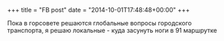 +++
title = "FB post"
date = "2014-10-01T17:48:48+00:00"
+++

Пока в горсовете решаются глобальные вопросы городского транспорта, я решаю локальные - куда засунуть ноги в 91 маршрутке



